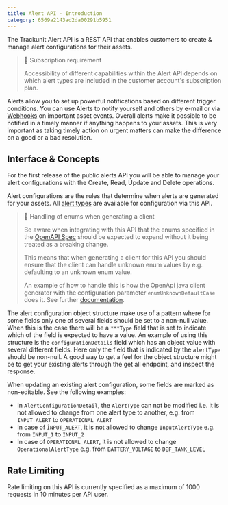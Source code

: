 ```yaml
---
title: Alert API - Introduction
category: 6569a2143ad2da00291b5951
---
```

The Trackunit Alert API is a REST API that enables customers to create & manage alert configurations for their assets.

> 📘 Subscription requirement
>
> Accessibility of different capabilities within the Alert API depends on which alert types are included in the customer account's subscription plan.

Alerts allow you to set up powerful notifications based on different trigger conditions. You can use Alerts to notify yourself and others by e-mail or via [Webhooks](https://developers.trackunit.com/docs/webhooks-overview) on important asset events. Overall alerts make it possible to be notified in a timely manner if anything happens to your assets. This is very important as taking timely action on urgent matters can make the difference on a good or a bad resolution.

## Interface & Concepts
For the first release of the public alerts API you will be able to manage your alert configurations with the Create, Read, Update and Delete operations.

Alert configurations are the rules that determine when alerts are generated for your assets. All [alert types](https://help.trackunit.com/en/articles/137636-how-do-i-work-with-alerts-in-trackunit-manager) are available for configuration via this API.

> 🚧 Handling of enums when generating a client
>
> Be aware when integrating with this API that the enums specified in the [OpenAPI Spec](https://developers.trackunit.com/openapi/alerts.json) should be expected to expand without it being treated as a breaking change.
>
> This means that when generating a client for this API you should ensure that the client can handle unknown enum values by e.g. defaulting to an unknown enum value.
>
> An example of how to handle this is how the OpenApi java client generator with the configuration parameter ```enumUnknownDefaultCase``` does it. See further [documentation](https://openapi-generator.tech/docs/generators/java/).

The alert configuration object structure make use of a pattern where for some fields only one of several fields should be set to a non-null value.
When this is the case there will be a ```***Type``` field that is set to indicate which of the field is expected to have a value.
An example of using this structure is the ```configurationDetails``` field which has an object value with several different fields.
Here only the field that is indicated by the ```alertType```  should be non-null.
A good way to get a feel for the object structure might be to get your existing alerts through the get all endpoint, and inspect the response.

When updating an existing alert configuration, some fields are marked as non-editable. See the following examples:

- In ```AlertConfigurationDetail```, the ```AlertType``` can not be modified i.e. it is not allowed to change from one alert type to another, e.g. from ```INPUT_ALERT``` to ```OPERATIONAL_ALERT```
- In case of ```ÌNPUT_ALERT```, it is not allowed to change ```InputAlertType``` e.g. from ```INPUT_1``` to ```INPUT_2```
- In case of ```OPERATIONAL_ALERT```, it is not allowed to change ```OperationalAlertType``` e.g. from ```BATTERY_VOLTAGE``` to ```DEF_TANK_LEVEL```


## Rate Limiting

Rate limiting on this API is currently specified as a maximum of 1000 requests in 10 minutes per API user.


